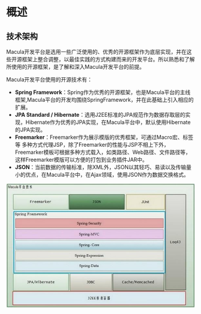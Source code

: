 # 概述

## 技术架构

Macula开发平台是选用一些广泛使用的、优秀的开源框架作为底层实现，并在这些开源框架上整合调整，以最佳实践的方式构建而来的开发平台。所以熟悉和了解所使用的开源框架，是了解和深入Macula开发平台的前提。

Macula开发平台使用的开源技术有：

*   **Spring Framework**：Spring作为优秀的开源框架，也是Macula平台的主线框架,Macula平台的开发均围绕SpringFramework，并在此基础上引入相应的扩展。
*   **JPA Standard / Hibernate**：选用J2EE标准的JPA规范作为数据存取层的实现，Hibernate作为优秀的JPA实现，在Macula平台中，默认使用Hibernate的JPA实现。
*   **Freemarker**：Freemarker作为展示模版的优秀框架，可通过Macro宏、标签等 多种方式代理JSP，除了Freemarker的性能与JSP不相上下外，Freemarker模板可根据多种方式载入，如类路径、Web路径、文件路径等，这样Freemarker模版可以方便的打包到业务插件JAR中。
*   **JSON**：当前数据的传输标准，除XML外，JSON以其轻巧、易读以及传输量小的优点，在Macula平台中，在Ajax领域，使用JSON作为数据交换格式。

![技术架构图](tech-architecture.jpg "技术架构图")



